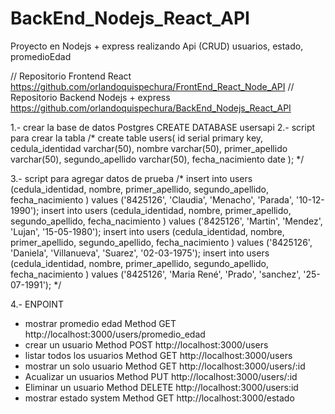 # BackEnd_Nodejs_React_API
Proyecto en Nodejs + express realizando Api (CRUD) usuarios, estado, promedioEdad

// Repositorio Frontend React                https://github.com/orlandoquispechura/FrontEnd_React_Node_API
// Repositorio Backend  Nodejs + express     https://github.com/orlandoquispechura/BackEnd_Nodejs_React_API

 
1.- crear la base de datos Postgres    CREATE DATABASE usersapi
2.- script para crear la tabla 
/*  create table users(
id serial primary key,
cedula_identidad varchar(50),
nombre varchar(50),
primer_apellido varchar(50),
segundo_apellido varchar(50),
fecha_nacimiento date
); */

3.- script para agregar datos de prueba 
/* 
insert into users (cedula_identidad, nombre, primer_apellido, segundo_apellido, fecha_nacimiento )
values ('8425126', 'Claudia', 'Menacho', 'Parada', '10-12-1990');
insert into users (cedula_identidad, nombre, primer_apellido, segundo_apellido, fecha_nacimiento )
values ('8425126', 'Martin', 'Mendez', 'Lujan', '15-05-1980');
insert into users (cedula_identidad, nombre, primer_apellido, segundo_apellido, fecha_nacimiento )
values ('8425126', 'Daniela', 'Villanueva', 'Suarez', '02-03-1975');
insert into users (cedula_identidad, nombre, primer_apellido, segundo_apellido, fecha_nacimiento )
values ('8425126', 'Maria René', 'Prado', 'sanchez', '25-07-1991');
*/

4.- ENPOINT
- mostrar promedio edad        Method GET    http://localhost:3000/users/promedio_edad
- crear un usuario             Method POST   http://localhost:3000/users
- listar todos los usuarios    Method GET    http://localhost:3000/users
- mostrar un solo usuario      Method GET    http://localhost:3000/users/:id
- Acualizar un usuarios        Method PUT    http://localhost:3000/users/:id
- Eliminar un usuario          Method DELETE http://localhost:3000/users:id
- mostrar estado system        Method GET    http://localhost:3000/estado


